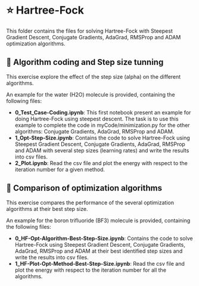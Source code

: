 # ⭐ Hartree-Fock

This folder contains the files for solving Hartree-Fock with Steepest Gradient Descent, Conjugate Gradients, AdaGrad, RMSProp and ADAM optimization algorithms.

## 🏃 Algorithm coding and Step size tunning

This exercise explore the effect of the step size (alpha) on the different algorithms.

An example for the water (H2O) molecule is provided, containing the following files:
- **0_Test_Case-Coding.ipynb**: This first notebook present an example for doing Hartree-Fock using steepest descent. The task is to use this example to complete the code in myCode/minimization.py for the other algorithms: Conjugate Gradients, AdaGrad, RMSProp and ADAM.
- **1_Opt-Step-Size.ipynb**: Contains the code to solve Hartree-Fock using Steepest Gradient Descent, Conjugate Gradients, AdaGrad, RMSProp and ADAM with several step sizes (learning rates) and write the results into csv files.
- **2_Plot.ipynb**: Read the csv file and plot the energy with respect to the iteration number for a given method.

## 🚗 Comparison of optimization algorithms

This exercise compares the performance of the several optimization algorithms at their best step size.

An example for the boron trifluoride (BF3) molecule is provided, containing the following files:
- **0_HF-Opt-Algorithm-Best-Step-Size.ipynb**: Contains the code to solve Hartree-Fock using Steepest Gradient Descent, Conjugate Gradients, AdaGrad, RMSProp and ADAM at their best identified step sizes and write the results into csv files.
- **1_HF-Plot-Opt-Method-Best-Step-Size.ipynb**: Read the csv file and plot the energy with respect to the iteration number for all the algorithms.
